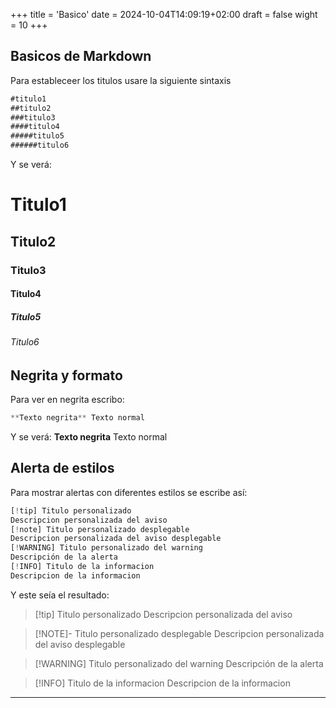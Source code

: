 +++
title = 'Basico'
date = 2024-10-04T14:09:19+02:00
draft = false
wight = 10
+++

## Basicos de Markdown
Para estableceer los titulos usare la siguiente sintaxis

```js
#titulo1
##titulo2
###titulo3
####titulo4
#####titulo5
######titulo6
```

Y se verá:


# Titulo1
## Titulo2
### Titulo3
#### Titulo4
##### Titulo5
###### Titulo6


## Negrita y formato

Para ver en negrita escribo:

```js
**Texto negrita** Texto normal
```

Y se verá:
**Texto negrita** Texto normal

## Alerta de estilos

Para mostrar alertas con diferentes estilos se escribe así:
```js
[!tip] Titulo personalizado
Descripcion personalizada del aviso
[!note] Titulo personalizado desplegable
Descripcion personalizada del aviso desplegable
[!WARNING] Titulo personalizado del warning
Descripción de la alerta
[!INFO] Titulo de la informacion
Descripcion de la informacion
```

Y este seía el resultado:

>[!tip] Titulo personalizado
Descripcion personalizada del aviso

>[!NOTE]- Titulo personalizado desplegable
Descripcion personalizada del aviso desplegable

> [!WARNING] Titulo personalizado del warning
Descripción de la alerta

>[!INFO] Titulo de la informacion
Descripcion de la informacion
---